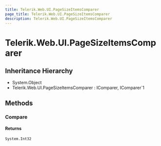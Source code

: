 ```yaml
---
title: Telerik.Web.UI.PageSizeItemsComparer
page_title: Telerik.Web.UI.PageSizeItemsComparer
description: Telerik.Web.UI.PageSizeItemsComparer
---
```


# Telerik.Web.UI.PageSizeItemsComparer

## Inheritance Hierarchy

* System.Object
* Telerik.Web.UI.PageSizeItemsComparer : IComparer, IComparer`1

## Methods

###  Compare

#### Returns

`System.Int32` 

